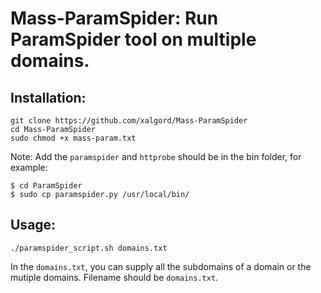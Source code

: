 # Mass-ParamSpider: Run ParamSpider tool on multiple domains.

## Installation:
```
git clone https://github.com/xalgord/Mass-ParamSpider
cd Mass-ParamSpider
sudo chmod +x mass-param.txt
```

Note: Add the `paramspider` and `httprobe` should be in the bin folder, for example:

```
$ cd ParamSpider
$ sudo cp paramspider.py /usr/local/bin/
```

## Usage:
```
./paramspider_script.sh domains.txt
```
In the `domains.txt`, you can supply all the subdomains of a domain or the mutiple domains. Filename should be `domains.txt`.
